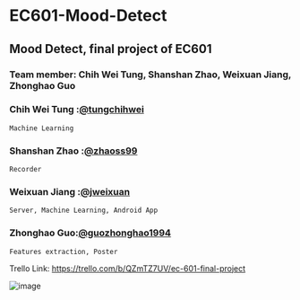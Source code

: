 # EC601-Mood-Detect
## Mood Detect, final project of EC601

### Team member: Chih Wei Tung, Shanshan Zhao, Weixuan Jiang, Zhonghao Guo

### Chih Wei Tung        :[@tungchihwei](https://github.com/tungchihwei)
    Machine Learning

### Shanshan Zhao        :[@zhaoss99](https://github.com/zhaoss99)
    Recorder
 
### Weixuan Jiang        :[@jweixuan](https://github.com/jweixuan)
    Server, Machine Learning, Android App

### Zhonghao Guo:[@guozhonghao1994](https://github.com/guozhonghao1994)
    Features extraction, Poster

Trello Link: https://trello.com/b/QZmTZ7UV/ec-601-final-project

![image](https://github.com/tungchihwei/EC601-Mood-Detect/blob/master/2_Speak%20Mood.jpg)

